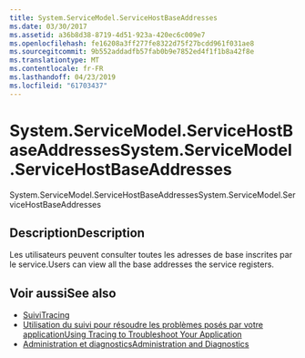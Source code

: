 ```yaml
---
title: System.ServiceModel.ServiceHostBaseAddresses
ms.date: 03/30/2017
ms.assetid: a36b8d38-8719-4d51-923a-420ec6c009e7
ms.openlocfilehash: fe16208a3ff277fe8322d75f27bcdd961f031ae8
ms.sourcegitcommit: 9b552addadfb57fab0b9e7852ed4f1f1b8a42f8e
ms.translationtype: MT
ms.contentlocale: fr-FR
ms.lasthandoff: 04/23/2019
ms.locfileid: "61703437"
---
```

# <a name="systemservicemodelservicehostbaseaddresses"></a><span data-ttu-id="72232-102">System.ServiceModel.ServiceHostBaseAddresses</span><span class="sxs-lookup"><span data-stu-id="72232-102">System.ServiceModel.ServiceHostBaseAddresses</span></span>
<span data-ttu-id="72232-103">System.ServiceModel.ServiceHostBaseAddresses</span><span class="sxs-lookup"><span data-stu-id="72232-103">System.ServiceModel.ServiceHostBaseAddresses</span></span>  
  
## <a name="description"></a><span data-ttu-id="72232-104">Description</span><span class="sxs-lookup"><span data-stu-id="72232-104">Description</span></span>  
 <span data-ttu-id="72232-105">Les utilisateurs peuvent consulter toutes les adresses de base inscrites par le service.</span><span class="sxs-lookup"><span data-stu-id="72232-105">Users can view all the base addresses the service registers.</span></span>  
  
## <a name="see-also"></a><span data-ttu-id="72232-106">Voir aussi</span><span class="sxs-lookup"><span data-stu-id="72232-106">See also</span></span>

- [<span data-ttu-id="72232-107">Suivi</span><span class="sxs-lookup"><span data-stu-id="72232-107">Tracing</span></span>](../../../../../docs/framework/wcf/diagnostics/tracing/index.md)
- [<span data-ttu-id="72232-108">Utilisation du suivi pour résoudre les problèmes posés par votre application</span><span class="sxs-lookup"><span data-stu-id="72232-108">Using Tracing to Troubleshoot Your Application</span></span>](../../../../../docs/framework/wcf/diagnostics/tracing/using-tracing-to-troubleshoot-your-application.md)
- [<span data-ttu-id="72232-109">Administration et diagnostics</span><span class="sxs-lookup"><span data-stu-id="72232-109">Administration and Diagnostics</span></span>](../../../../../docs/framework/wcf/diagnostics/index.md)
